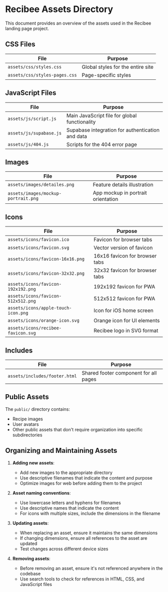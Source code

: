 # Recibee Assets Directory

This document provides an overview of the assets used in the Recibee landing page project.

## CSS Files

| File | Purpose |
|------|---------|
| `assets/css/styles.css` | Global styles for the entire site |
| `assets/css/styles-pages.css` | Page-specific styles |

## JavaScript Files

| File | Purpose |
|------|---------|
| `assets/js/script.js` | Main JavaScript file for global functionality |
| `assets/js/supabase.js` | Supabase integration for authentication and data |
| `assets/js/404.js` | Scripts for the 404 error page |

## Images

| File | Purpose |
|------|---------|
| `assets/images/detailes.png` | Feature details illustration |
| `assets/images/mockup-portrait.png` | App mockup in portrait orientation |

## Icons

| File | Purpose |
|------|---------|
| `assets/icons/favicon.ico` | Favicon for browser tabs |
| `assets/icons/favicon.svg` | Vector version of favicon |
| `assets/icons/favicon-16x16.png` | 16x16 favicon for browser tabs |
| `assets/icons/favicon-32x32.png` | 32x32 favicon for browser tabs |
| `assets/icons/favicon-192x192.png` | 192x192 favicon for PWA |
| `assets/icons/favicon-512x512.png` | 512x512 favicon for PWA |
| `assets/icons/apple-touch-icon.png` | Icon for iOS home screen |
| `assets/icons/orange-icon.svg` | Orange icon for UI elements |
| `assets/icons/recibee-favicon.svg` | Recibee logo in SVG format |

## Includes

| File | Purpose |
|------|---------|
| `assets/includes/footer.html` | Shared footer component for all pages |

## Public Assets

The `public/` directory contains:
- Recipe images
- User avatars
- Other public assets that don't require organization into specific subdirectories

## Organizing and Maintaining Assets

1. **Adding new assets**:
   - Add new images to the appropriate directory
   - Use descriptive filenames that indicate the content and purpose
   - Optimize images for web before adding them to the project

2. **Asset naming conventions**:
   - Use lowercase letters and hyphens for filenames
   - Use descriptive names that indicate the content
   - For icons with multiple sizes, include the dimensions in the filename

3. **Updating assets**:
   - When replacing an asset, ensure it maintains the same dimensions
   - If changing dimensions, ensure all references to the asset are updated
   - Test changes across different device sizes

4. **Removing assets**:
   - Before removing an asset, ensure it's not referenced anywhere in the codebase
   - Use search tools to check for references in HTML, CSS, and JavaScript files 